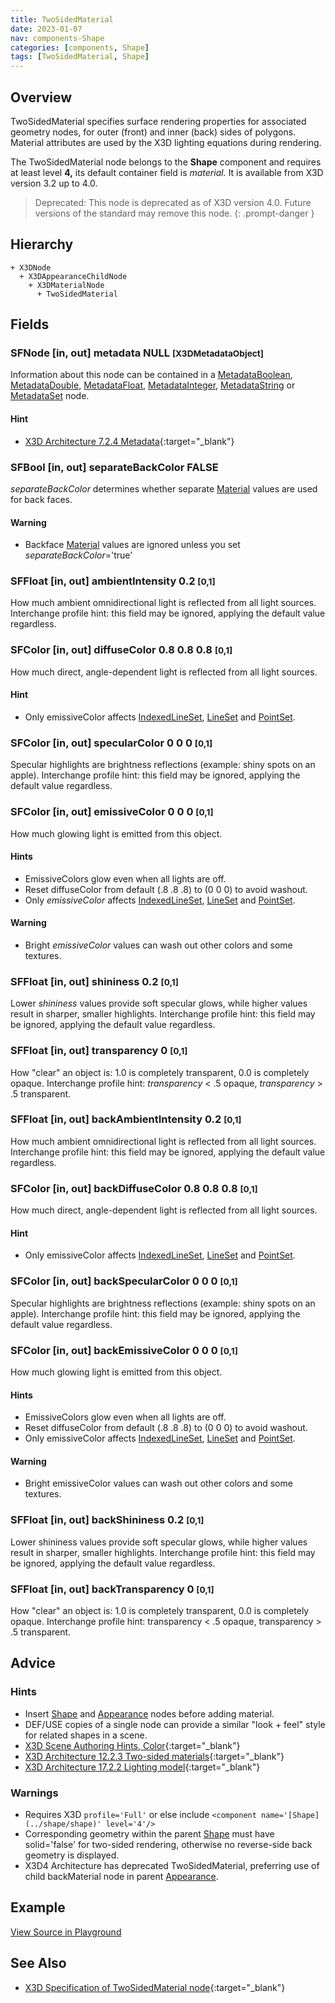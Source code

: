 ```yaml
---
title: TwoSidedMaterial
date: 2023-01-07
nav: components-Shape
categories: [components, Shape]
tags: [TwoSidedMaterial, Shape]
---
```

<style>
.post h3 {
  word-spacing: 0.2em;
}
</style>

## Overview

TwoSidedMaterial specifies surface rendering properties for associated geometry nodes, for outer (front) and inner (back) sides of polygons. Material attributes are used by the X3D lighting equations during rendering.

The TwoSidedMaterial node belongs to the **Shape** component and requires at least level **4,** its default container field is *material.* It is available from X3D version 3.2 up to 4.0.

>Deprecated: This node is deprecated as of X3D version 4.0. Future versions of the standard may remove this node.
{: .prompt-danger }

## Hierarchy

```
+ X3DNode
  + X3DAppearanceChildNode
    + X3DMaterialNode
      + TwoSidedMaterial
```

## Fields

### SFNode [in, out] **metadata** NULL <small>[X3DMetadataObject]</small>

Information about this node can be contained in a [MetadataBoolean](../core/metadataboolean), [MetadataDouble](../core/metadatadouble), [MetadataFloat](../core/metadatafloat), [MetadataInteger](../core/metadatainteger), [MetadataString](../core/metadatastring) or [MetadataSet](../core/metadataset) node.

#### Hint

- [X3D Architecture 7.2.4 Metadata](https://www.web3d.org/specifications/X3Dv4Draft/ISO-IEC19775-1v4-IS.proof//Part01/components/core.html#Metadata){:target="_blank"}

### SFBool [in, out] **separateBackColor** FALSE

*separateBackColor* determines whether separate [Material](../shape/material) values are used for back faces.

#### Warning

- Backface [Material](../shape/material) values are ignored unless you set *separateBackColor*='true'

### SFFloat [in, out] **ambientIntensity** 0.2 <small>[0,1]</small>

How much ambient omnidirectional light is reflected from all light sources. Interchange profile hint: this field may be ignored, applying the default value regardless.

### SFColor [in, out] **diffuseColor** 0.8 0.8 0.8 <small>[0,1]</small>

How much direct, angle-dependent light is reflected from all light sources.

#### Hint

- Only emissiveColor affects [IndexedLineSet](../rendering/indexedlineset), [LineSet](../rendering/lineset) and [PointSet](../rendering/pointset).

### SFColor [in, out] **specularColor** 0 0 0 <small>[0,1]</small>

Specular highlights are brightness reflections (example: shiny spots on an apple). Interchange profile hint: this field may be ignored, applying the default value regardless.

### SFColor [in, out] **emissiveColor** 0 0 0 <small>[0,1]</small>

How much glowing light is emitted from this object.

#### Hints

- EmissiveColors glow even when all lights are off.
- Reset diffuseColor from default (.8 .8 .8) to (0 0 0) to avoid washout.
- Only *emissiveColor* affects [IndexedLineSet](../rendering/indexedlineset), [LineSet](../rendering/lineset) and [PointSet](../rendering/pointset).

#### Warning

- Bright *emissiveColor* values can wash out other colors and some textures.

### SFFloat [in, out] **shininess** 0.2 <small>[0,1]</small>

Lower *shininess* values provide soft specular glows, while higher values result in sharper, smaller highlights. Interchange profile hint: this field may be ignored, applying the default value regardless.

### SFFloat [in, out] **transparency** 0 <small>[0,1]</small>

How "clear" an object is: 1.0 is completely transparent, 0.0 is completely opaque. Interchange profile hint: *transparency* \< .5 opaque, *transparency* \> .5 transparent.

### SFFloat [in, out] **backAmbientIntensity** 0.2 <small>[0,1]</small>

How much ambient omnidirectional light is reflected from all light sources. Interchange profile hint: this field may be ignored, applying the default value regardless.

### SFColor [in, out] **backDiffuseColor** 0.8 0.8 0.8 <small>[0,1]</small>

How much direct, angle-dependent light is reflected from all light sources.

#### Hint

- Only emissiveColor affects [IndexedLineSet](../rendering/indexedlineset), [LineSet](../rendering/lineset) and [PointSet](../rendering/pointset).

### SFColor [in, out] **backSpecularColor** 0 0 0 <small>[0,1]</small>

Specular highlights are brightness reflections (example: shiny spots on an apple). Interchange profile hint: this field may be ignored, applying the default value regardless.

### SFColor [in, out] **backEmissiveColor** 0 0 0 <small>[0,1]</small>

How much glowing light is emitted from this object.

#### Hints

- EmissiveColors glow even when all lights are off.
- Reset diffuseColor from default (.8 .8 .8) to (0 0 0) to avoid washout.
- Only emissiveColor affects [IndexedLineSet](../rendering/indexedlineset), [LineSet](../rendering/lineset) and [PointSet](../rendering/pointset).

#### Warning

- Bright emissiveColor values can wash out other colors and some textures.

### SFFloat [in, out] **backShininess** 0.2 <small>[0,1]</small>

Lower shininess values provide soft specular glows, while higher values result in sharper, smaller highlights. Interchange profile hint: this field may be ignored, applying the default value regardless.

### SFFloat [in, out] **backTransparency** 0 <small>[0,1]</small>

How "clear" an object is: 1.0 is completely transparent, 0.0 is completely opaque. Interchange profile hint: transparency \< .5 opaque, transparency \> .5 transparent.

## Advice

### Hints

- Insert [Shape](../shape/shape) and [Appearance](../shape/appearance) nodes before adding material.
- DEF/USE copies of a single node can provide a similar "look + feel" style for related shapes in a scene.
- [X3D Scene Authoring Hints, Color](https://www.web3d.org/x3d/content/examples/X3dSceneAuthoringHints.html#Color){:target="_blank"}
- [X3D Architecture 12.2.3 Two-sided materials](https://www.web3d.org/specifications/X3Dv4Draft/ISO-IEC19775-1v4-IS.proof//Part01/components/shape.html#TwoSidedMaterials){:target="_blank"}
- [X3D Architecture 17.2.2 Lighting model](https://www.web3d.org/specifications/X3Dv4Draft/ISO-IEC19775-1v4-IS.proof//Part01/components/lighting.html#Lightingmodel){:target="_blank"}

### Warnings

- Requires X3D `profile='Full'` or else include `<component name='[Shape](../shape/shape)' level='4'/>`
- Corresponding geometry within the parent [Shape](../shape/shape) must have solid='false' for two-sided rendering, otherwise no reverse-side back geometry is displayed.
- X3D4 Architecture has deprecated TwoSidedMaterial, preferring use of child backMaterial node in parent [Appearance](../shape/appearance).

## Example

<x3d-canvas src="https://create3000.github.io/media/examples/Shape/TwoSidedMaterial/TwoSidedMaterial.x3d" update="auto"></x3d-canvas>

[View Source in Playground](/x_ite/playground/?url=https://create3000.github.io/media/examples/Shape/TwoSidedMaterial/TwoSidedMaterial.x3d)

## See Also

- [X3D Specification of TwoSidedMaterial node](https://www.web3d.org/documents/specifications/19775-1/V4.0/Part01/components/shape.html#TwoSidedMaterial){:target="_blank"}
